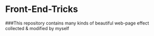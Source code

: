 # Front-End-Tricks
###This repository contains many kinds of beautiful web-page effect collected &amp; modified by myself
